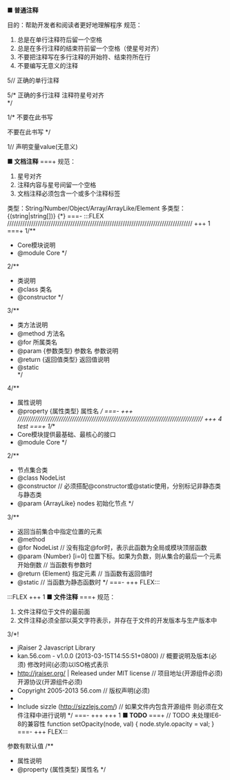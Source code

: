 
<strong>■ 普通注释</strong>

目的：帮助开发者和阅读者更好地理解程序
规范：
1. 总是在单行注释符后留一个空格
2. 总是在多行注释的结束符前留一个空格（使星号对齐）
3. 不要把注释写在多行注释的开始符、结束符所在行
4. 不要编写无意义的注释

5// 正确的单行注释

5/*
正确的多行注释
注释符星号对齐                           
 */

1/* 不要在此书写
                             
 不要在此书写 */

1// 声明变量value(无意义)



<strong>■ 文档注释</strong>
===+
规范：
1. 星号对齐
2. 注释内容与星号间留一个空格
3. 文档注释必须包含一个或多个注释标签

类型：String/Number/Object/Array/ArrayLike<Element>/Element
多类型：{(string|string[])} {*}
===-
:::FLEX
/////////////////////////////////////////////////////////////////////////////////////
+++ 1
===+
1/**
 * Core模块说明
 * @module Core
 */

2/**
 * 类说明
 * @class 类名
 * @constructor
 */

3/**
 * 类方法说明
 * @method 方法名
 * @for 所属类名                     
 * @param {参数类型} 参数名 参数说明  
 * @return {返回值类型} 返回值说明    
 * @static                          
 */

4/**
 * 属性说明
 * @property {属性类型} 属性名
 */
===-
+++
/////////////////////////////////////////////////////////////////////////////////////
+++ 4 test
===+
1/**
 * Core模块提供最基础、最核心的接口
 * @module Core
 */

2/**
 * 节点集合类
 * @class NodeList
 * @constructor                      // 必须搭配@constructor或@static使用，分别标记非静态类与静态类
 * @param {ArrayLike<Element>} nodes 初始化节点
 */

3/**
 * 返回当前集合中指定位置的元素
 * @method
 * @for NodeList                                         // 没有指定@for时，表示此函数为全局或模块顶层函数
 * @param {Number} [i=0] 位置下标。如果为负数，则从集合的最后一个元素开始倒数 // 当函数有参数时
 * @return {Element} 指定元素            // 当函数有返回值时
 * @static                          // 当函数为静态函数时
 */
===-
+++
FLEX:::



:::FLEX
+++ 1
<strong>■ 文件注释</strong>
===+
规范：
1. 文件注释位于文件的最前面
2. 文件注释必须全部以英文字符表示，并存在于文件的开发版本与生产版本中

3/*!
 * jRaiser 2 Javascript Library
 * kan.56.com - v1.0.0 (2013-03-15T14:55:51+0800)      // 概要说明及版本(必须) 修改时间(必须)以ISO格式表示
 * http://jraiser.org/ | Released under MIT license    // 项目地址(开源组件必须) 开源协议(开源组件必须)
 * Copyright 2005-2013 56.com                          // 版权声明(必须)
 *
 * Include sizzle (http://sizzlejs.com/)               // 如果文件内包含开源组件 则必须在文件注释中进行说明
 */
===-
+++ 
+++ 1
<strong>■ TODO</strong>
===+
// TODO 未处理IE6-8的兼容性
function setOpacity(node, val) {
    node.style.opacity = val;
}
===-
+++ 
FLEX:::

参数有默认值
/**
 * 属性说明
 * @property {属性类型} 属性名
 */